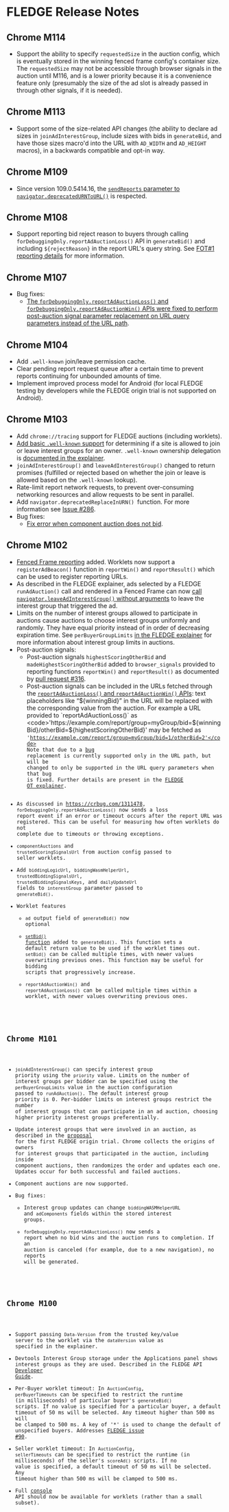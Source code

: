 # FLEDGE Release Notes


## Chrome M114

* Support the ability to specify `requestedSize` in the auction config, which is eventually stored in the winning fenced frame config's container size. The `requestedSize` may not be accessible through browser signals in the auction until M116, and is a lower priority because it is a convenience feature only (presumably the size of the ad slot is already passed in through other signals, if it is needed).


## Chrome M113

* Support some of the size-related API changes (the ability to declare ad sizes in `joinAdInterestGroup`, include sizes with bids in `generateBid`, and have those sizes macro'd into the URL with `AD_WIDTH` and `AD_HEIGHT` macros), in a backwards compatible and opt-in way. 


## Chrome M109



*   Since version 109.0.5414.16, the [`sendReports` parameter to `navigator.deprecatedURNToURL()`](https://github.com/WICG/turtledove/blob/main/Proposed_First_FLEDGE_OT_Details.md#advertisement-rendering) is respected.


## Chrome M108



*   Support reporting bid reject reason to buyers through calling `forDebuggingOnly.reportAdAuctionLoss()` API in `generateBid()` and including `${rejectReason}` in the report URL's query string.  See [FOT#1 reporting details](https://github.com/WICG/turtledove/blob/main/Proposed_First_FLEDGE_OT_Details.md#reporting) for more information.


## Chrome M107



*   Bug fixes:
    *   [The `forDebuggingOnly.reportAdAuctionLoss()` and `forDebuggingOnly.reportAdAuctionWin()` APIs were fixed to perform post-auction signal parameter replacement on URL query parameters instead of the URL path](http://crbug.com/1338233).


## Chrome M104



*   Add `.well-known` join/leave permission cache.
*   Clear pending report request queue after a certain time to prevent reports continuing for unbounded amounts of time.
*   Implement improved process model for Android (for local FLEDGE testing by developers while the FLEDGE origin trial is not supported on Android).


## Chrome M103



*   Add `chrome://tracing` support for FLEDGE auctions (including worklets).
*   [Add basic `.well-known` support](https://crbug.com/1315805) for determining if a site is allowed to join or leave interest groups for an owner.  `.well-known` ownership delegation is [documented in the explainer](https://github.com/WICG/turtledove/blob/main/FLEDGE.md#13-permission-delegation).
*   `joinAdInterestGroup()` and `leaveAdInterestGroup()` changed to return promises (fulfilled or rejected based on whether the join or leave is allowed based on the `.well-known` lookup).
*   Rate-limit report network requests, to prevent over-consuming networking resources and allow requests to be sent in parallel.
*   Add `navigator.deprecatedReplaceInURN() `function.  For more information see [Issue #286](https://github.com/WICG/turtledove/issues/286).
*   Bug fixes:
    *   [Fix error when component auction does not bid](https://bugs.chromium.org/p/chromium/issues/detail?id=1321941).


## Chrome M102



*   [Fenced Frame reporting](https://github.com/WICG/turtledove/blob/main/Fenced_Frames_Ads_Reporting.md) added. Worklets now support a `registerAdBeacon()`  function in `reportWin()` and `reportResult()` which can be used to register reporting URLs.
*   As described in the FLEDGE explainer, ads selected by a FLEDGE `runAdAuction()` call and rendered in a Fenced Frame can now [call `navigator.leaveAdInterestGroup()` without arguments](https://github.com/WICG/turtledove/blob/main/FLEDGE.md#13-permission-delegation:~:text=invoking%20navigator.leaveAdInterestGroup()-,from%20inside%20an%20ad,-that%20is%20being) to leave the interest group that triggered the ad.
*   Limits on the number of interest groups allowed to participate in auctions cause auctions to choose interest groups uniformly and randomly. They have equal priority instead of in order of decreasing expiration time. See `perBuyerGroupLimits` [in the FLEDGE explainer](https://github.com/WICG/turtledove/blob/main/FLEDGE.md#12-interest-group-attributes) for more information about interest group limits in auctions.
*   Post-auction signals:
    *   Post-auction signals `highestScoringOtherBid` and `madeHighestScoringOtherBid` added to `browser_signals` provided to reporting functions `reportWin()` and `reportResult()` as documented by [pull request #316](https://github.com/WICG/turtledove/pull/316).
    *   Post-auction signals can be included in the URLs fetched through the [`reportAdAuctionLoss()` and `reportAdAuctionWin()` APIs](https://developer.chrome.com/blog/fledge-api/#temporary-reporting): text placeholders like “${winningBid}” in the URL will be replaced with the corresponding value from the auction. For example a URL provided to `reportAdAuctionLoss()` as <code>'https://example.com/report/group=myGroup/bid=${winningBid}/otherBid=${highestScoringOtherBid}'</code> may be fetched as <code>'https://example.com/report/group=myGroup/bid=1/otherBid=2'</code> Note that due to a [bug](http://crbug.com/1338233) replacement is currently supported only in the URL path, but will be changed to only be supported in the URL query parameters when that bug is fixed. Further details are present in the [FLEDGE OT explainer](https://github.com/WICG/turtledove/blob/main/Proposed_First_FLEDGE_OT_Details.md#reporting).
*   As discussed in https://crbug.com/1311478, <code>forDebuggingOnly.reportAdAuctionLoss()</code> now sends a loss report event if an error or timeout occurs after the report URL was registered.  This can be useful for measuring how often worklets do not complete due to timeouts or throwing exceptions.
*   <code>componentAuctions</code> and <code>trustedScoringSignalsUrl</code> from auction config passed to seller worklets.
*   Add <code>biddingLogicUrl</code>, <code>biddingWasmHelperUrl</code>, <code>trustedBiddingSignalsUrl</code>, <code>trustedBiddingSignalsKeys</code>, and <code>dailyUpdateUrl</code> fields to <code>interestGroup</code> parameter passed to `generateBid()`.
*   Worklet features
    *   <code>ad</code> output field of <code>generateBid()</code> now optional
    *   [`setBid()` function](https://github.com/WICG/turtledove/issues/241) added to <code>generateBid()</code>. This function sets a default return value to be used if the worklet times out. <code>setBid()</code> can be called multiple times, with newer values overwriting previous ones. This function may be useful for bidding scripts that progressively increase.
    *   <code>reportAdAuctionWin()</code> and <code>reportAdAuctionLoss()</code> can be called multiple times within a worklet, with newer values overwriting previous ones.


## Chrome M101



*   `joinAdInterestGroup()` can specify interest group priority using the `priority` value.  Limits on the number of interest groups per bidder can be specified using the `perBuyerGroupLimits` value in the auction configuration passed to `runAdAuction()`. The default interest group priority is 0. Per-bidder limits on interest groups restrict the number of interest groups that can participate in an ad auction, choosing higher priority interest groups preferentially.
*   Update interest groups that were involved in an auction, as described in the [proposal](https://github.com/WICG/turtledove/blob/main/Proposed_First_FLEDGE_OT_Details.md#interest-group-updating)  for the first FLEDGE origin trial. Chrome collects the origins of owners for interest groups that participated in the auction, including inside component auctions, then randomizes the order and updates each one. Updates occur for both successful and failed auctions.
*   Component auctions are now supported.
*   Bug fixes:
    *   Interest group updates can change `biddingWASMHelperURL` and `adComponents` fields within the stored interest groups. 
    *   `forDebuggingOnly.reportAdAuctionLoss()` now sends a report when no bid wins and the auction runs to completion. If an auction is canceled (for example, due to a new navigation), no reports will be generated.


## Chrome M100



*   Support passing `Data-Version` from the trusted key/value server to the worklet via the `dataVersion` value as specified in the explainer.
*   Devtools Interest Group storage under the Applications panel shows interest groups as they are used. Described in the FLEDGE API [Developer Guide](https://developer.chrome.com/blog/fledge-api/#debug-fledge-worklets). 
*   Per-Buyer worklet timeout: In `AuctionConfig`, `perBuyerTimeouts` can be specified to restrict the runtime (in milliseconds) of particular buyer's `generateBid()` scripts. If no value is specified for a particular buyer, a default timeout of 50 ms will be selected. Any timeout higher than 500 ms will be clamped to 500 ms. A key of '\*' is used to change the default of unspecified buyers.  Addresses [FLEDGE issue #90](https://github.com/WICG/turtledove/issues/90).
*   Seller worklet timeout: In `AuctionConfig`, `sellerTimeouts` can be specified to restrict the runtime (in milliseconds) of the seller's `scoreAd()` scripts. If no value is specified, a default timeout of 50 ms will be selected. Any timeout higher than 500 ms will be clamped to 500 ms.
*   Full [console](https://developer.mozilla.org/en-US/docs/Web/API/console) API should now be available for worklets (rather than a small subset).

